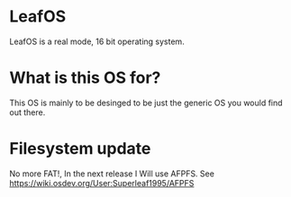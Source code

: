 # LeafOS
LeafOS is a real mode, 16 bit operating system.

# What is this OS for?
This OS is mainly to be desinged to be just the generic OS you would find out there.

# Filesystem update
No more FAT!, In the next release I
Will use AFPFS. See https://wiki.osdev.org/User:Superleaf1995/AFPFS
